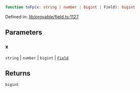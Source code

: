 ```ts
function toFp(x: string | number | bigint | Field): bigint
```

Defined in: [lib/provable/field.ts:1127](https://github.com/o1-labs/o1js/blob/89b7d1522af805d6d4c45a96d7a9cbc29a457aec/src/lib/provable/field.ts#L1127)

## Parameters

### x

`string` | `number` | `bigint` | [`Field`](../classes/Field.md)

## Returns

`bigint`
